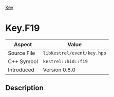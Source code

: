 [Key](index.md)
# Key.F19
| Aspect | Value |
| --- | --- |
| Source File | `libKestrel/event/key.hpp` |
| C++ Symbol | `kestrel::hid::f19` |
| Introduced | Version 0.8.0 |
## Description
